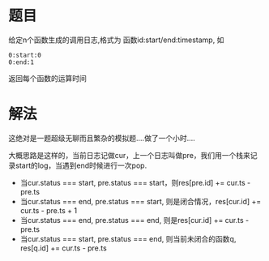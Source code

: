 # 题目
给定n个函数生成的调用日志,格式为  函数id:start/end:timestamp, 如 

```
0:start:0
0:end:1
```

返回每个函数的运算时间


# 解法
这绝对是一题超级无聊而且繁杂的模拟题....做了一个小时....

大概思路是这样的，当前日志记做cur，上一个日志叫做pre，我们用一个栈来记录start的log，当遇到end时候进行一次pop.

* 当cur.status === start, pre.status === start，则res[pre.id] += cur.ts - pre.ts
* 当cur.status === end, pre.status === start, 则是闭合情况，res[cur.id] += cur.ts - pre.ts + 1
* 当cur.status === end, pre.status === end, 则是res[cur.id] += cur.ts - pre.ts 
* 当cur.status === start, pre.status === end, 则当前未闭合的函数q, res[q.id] += cur.ts - pre.ts
